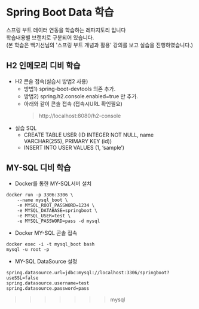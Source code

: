 # Spring Boot Data 학습  
  
스프링 부트 데이터 연동을 학습하는 레파지토리 입니다  
학습내용별 브랜치로 구분되어 있습니다.  
(본 학습은 백기선님의 '스프링 부트 개념과 활용' 강의를 보고 실습을 진행하였습니다.)  
  
## H2 인메모리 디비 학습

 - H2 콘솔 접속(실습시 방법2 사용)
   - 방법1) spring-boot-devtools 의존 추가.
   - 방법2) spring.h2.console.enabled=true 만 추가.
   - 아래와 같이 콘솔 접속 (접속시URL 확인필요)
     > http://localhost:8080/h2-console
- 실습 SQL
    -   CREATE TABLE USER (ID INTEGER NOT NULL, name VARCHAR(255), PRIMARY KEY (id))
    -   INSERT INTO USER VALUES (1, ‘sample’)
    
## MY-SQL 디비 학습
  
 - Docker를 통한 MY-SQL서버 설치
>
    docker run -p 3306:3306 \  
    	--name mysql_boot \  
    	-e MYSQL_ROOT_PASSWORD=1234 \  
 		-e MYSQL_DATABASE=springboot \  
   		-e MYSQL_USER=test \  
    	-e MYSQL_PASSWORD=pass -d mysql
				
- Docker MY-SQL 콘솔 접속
> 
	docker exec -i -t mysql_boot bash
	mysql -u root -p

- MY-SQL DataSource 설정
>
    spring.datasource.url=jdbc:mysql://localhost:3306/springboot?		useSSL=false
	spring.datasource.username=test
	spring.datasource.password=pass
>>>>>>> mysql
